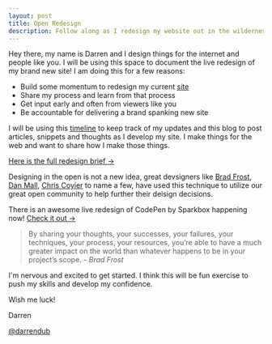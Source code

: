 ```yaml
---
layout: post
title: Open Redesign
description: Follow along as I redesign my website out in the wilderness of the Internet.
---
```

	

Hey there, my name is Darren and I design things for the internet and people like you. I will be using this space to document the live redesign of my brand new site! I am doing this for a few reasons:

- Build some momentum to redesign my current [site](http://darrendavenwong.com)
- Share my process and learn from that process
- Get input early and often from viewers like you
- Be accountable for delivering a brand spanking new site

I will be using this <a href="{{ site.baseurl }}/timeline/">timeline</a> to keep track of my updates and this blog to post articles, snippets and thoughts as I develop my site. I make things for the web and want to share how I make those things.

<p class="message"><a href="{{ site.baseurl }}/2015/04/17/redesign-brief">Here is the full redesign brief &#8594;</a></p>

Designing in the open is not a new idea, great devsigners like <a href="http://bradfrost.com/blog/post/designing-in-the-open/">Brad Frost</a>, <a href="http://danielmall.com/articles/rif-element-collages/">Dan Mall</a>, <a href="https://css-tricks.com/screencasting-complete-redesign-get-access-kickstarter/">Chris Coyier</a> to name a few, have used this technique to utilize our great open community to help further their deisign decisions. 

There is an awesome live redesign of CodePen by Sparkbox happening now! [Check it out &#8594;](http://codepen.seesparkbox.com/)

<blockquote>By sharing your thoughts, your successes, your failures, your techniques, your process, your resources, you’re able to have a much greater impact on the world than whatever happens to be in your project’s scope.
	<cite>- Brad Frost</cite>
</blockquote>

I'm nervous and excited to get started. I think this will be fun exercise to push my skills and develop my confidence.

Wish me luck!

Darren

[@darrendub](http://twitter.com/darrendub)
